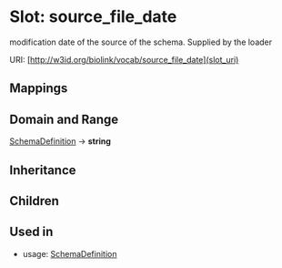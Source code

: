 # Slot: source_file_date


modification date of the source of the schema.  Supplied by the loader

URI: [http://w3id.org/biolink/vocab/source_file_date](slot_uri)
## Mappings

## Domain and Range

[SchemaDefinition](SchemaDefinition.md) -> **string**
## Inheritance

## Children

## Used in

 *  usage: [SchemaDefinition](SchemaDefinition.md)
